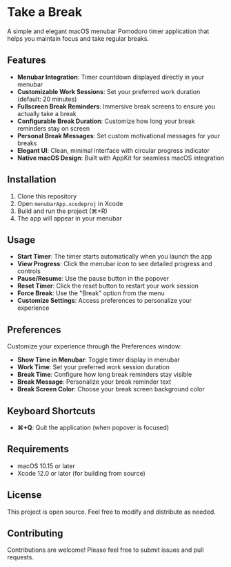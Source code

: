 # Take a Break

A simple and elegant macOS menubar Pomodoro timer application that helps you maintain focus and take regular breaks.

## Features

- **Menubar Integration**: Timer countdown displayed directly in your menubar
- **Customizable Work Sessions**: Set your preferred work duration (default: 20 minutes)
- **Fullscreen Break Reminders**: Immersive break screens to ensure you actually take a break
- **Configurable Break Duration**: Customize how long your break reminders stay on screen
- **Personal Break Messages**: Set custom motivational messages for your breaks
- **Elegant UI**: Clean, minimal interface with circular progress indicator
- **Native macOS Design**: Built with AppKit for seamless macOS integration

## Installation

1. Clone this repository
2. Open `menubarApp.xcodeproj` in Xcode
3. Build and run the project (⌘+R)
4. The app will appear in your menubar

## Usage

- **Start Timer**: The timer starts automatically when you launch the app
- **View Progress**: Click the menubar icon to see detailed progress and controls
- **Pause/Resume**: Use the pause button in the popover
- **Reset Timer**: Click the reset button to restart your work session
- **Force Break**: Use the "Break" option from the menu
- **Customize Settings**: Access preferences to personalize your experience

## Preferences

Customize your experience through the Preferences window:

- **Show Time in Menubar**: Toggle timer display in menubar
- **Work Time**: Set your preferred work session duration
- **Break Time**: Configure how long break reminders stay visible
- **Break Message**: Personalize your break reminder text
- **Break Screen Color**: Choose your break screen background color

## Keyboard Shortcuts

- **⌘+Q**: Quit the application (when popover is focused)

## Requirements

- macOS 10.15 or later
- Xcode 12.0 or later (for building from source)

## License

This project is open source. Feel free to modify and distribute as needed.

## Contributing

Contributions are welcome! Please feel free to submit issues and pull requests.